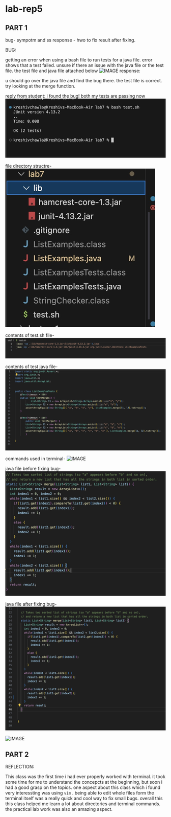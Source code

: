 # lab-rep5

## PART 1

bug- sympotm and ss
response - hwo to fix
result after fixing.

BUG:

getting an error when using a bash file to run tests for a java file.
error shows that a test failed. unsure if there an issue with the java file or the test file.
the test file and java file attached below
![IMAGE]()
response:

u should go over the java file and find the bug there. the test file is correct. try looking at the merge function.

reply from student:
i found the bug! both my tests are passing now
![IMAGE](79708657-99AF-4717-82C1-6889386418B4_4_5005_c.jpeg)


file directory structre-
![IMAGE](660D38F3-06D8-41DC-ADD1-0A5D4E6D10D9.jpeg)

contents of test.sh file-
![IMAGE](5C9BE2A9-86B1-46E9-819A-2743BECB4355.jpeg)

contents of test java file-
![IMAGE](5A674DCA-F6AE-4632-AF30-A9B022C4BC73.jpeg)

commands used in terminal-
![IMAGE]()

java file before fixing bug-
![IMAGE](BF4ACC84-DD13-4D0D-9A91-36887690DC5C.jpeg)

java file after fixing bug-
![IMAGE](5F26F039-747B-4695-968A-94D08C76DC3B.jpeg)






![IMAGE]()
















## PART 2

REFLECTION:

This class was the first time i had ever properly worked with terminal. it took some time for me to understand the concepcts at the beginning, but soon i had a good grasp on the topics. one aspect about this class which i found very interessting was using `vim` . being able to edit whole files form the terminal itself was a really quick and cool way to fix small bugs. overall this this class helped me learn a lot about directories and terminal commands. the practical lab work was also an amazing aspect.
